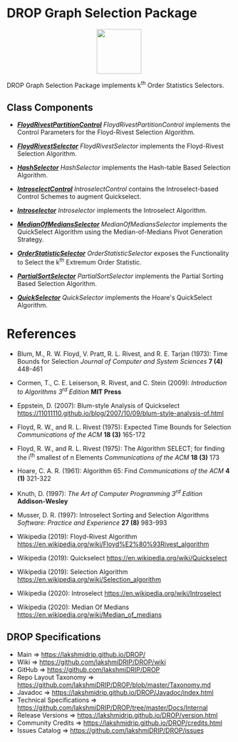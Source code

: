 # DROP Graph Selection Package

<p align="center"><img src="https://github.com/lakshmiDRIP/DROP/blob/master/DRIP_Logo.gif?raw=true" width="100"></p>

DROP Graph Selection Package implements k<sup>th</sup> Order Statistics Selectors.


## Class Components

 * [***FloydRivestPartitionControl***](https://github.com/lakshmiDRIP/DROP/tree/master/src/main/java/org/drip/graph/selection/FloydRivestPartitionControl.java)
 <i>FloydRivestPartitionControl</i> implements the Control Parameters for the Floyd-Rivest Selection Algorithm.

 * [***FloydRivestSelector***](https://github.com/lakshmiDRIP/DROP/tree/master/src/main/java/org/drip/graph/selection/FloydRivestSelector.java)
 <i>FloydRivestSelector</i> implements the Floyd-Rivest Selection Algorithm.

 * [***HashSelector***](https://github.com/lakshmiDRIP/DROP/tree/master/src/main/java/org/drip/graph/selection/HashSelector.java)
 <i>HashSelector</i> implements the Hash-table Based Selection Algorithm.

 * [***IntroselectControl***](https://github.com/lakshmiDRIP/DROP/tree/master/src/main/java/org/drip/graph/selection/IntroselectControl.java)
 <i>IntroselectControl</i> contains the Introselect-based Control Schemes to augment Quickselect.

 * [***Introselector***](https://github.com/lakshmiDRIP/DROP/tree/master/src/main/java/org/drip/graph/selection/Introselector.java)
 <i>Introselector</i> implements the Introselect Algorithm.

 * [***MedianOfMediansSelector***](https://github.com/lakshmiDRIP/DROP/tree/master/src/main/java/org/drip/graph/selection/MedianOfMediansSelector.java)
 <i>MedianOfMediansSelector</i> implements the QuickSelect Algorithm using the Median-of-Medians Pivot Generation Strategy.

 * [***OrderStatisticSelector***](https://github.com/lakshmiDRIP/DROP/tree/master/src/main/java/org/drip/graph/selection/OrderStatisticSelector.java)
 <i>OrderStatisticSelector</i> exposes the Functionality to Select the k<sup>th</sup> Extremum Order Statistic.

 * [***PartialSortSelector***](https://github.com/lakshmiDRIP/DROP/tree/master/src/main/java/org/drip/graph/selection/PartialSortSelector.java)
 <i>PartialSortSelector</i> implements the Partial Sorting Based Selection Algorithm.

 * [***QuickSelector***](https://github.com/lakshmiDRIP/DROP/tree/master/src/main/java/org/drip/graph/selection/QuickSelector.java)
 <i>QuickSelector</i> implements the Hoare's QuickSelect Algorithm.


# References

 * Blum, M., R. W. Floyd, V. Pratt, R. L. Rivest, and R. E. Tarjan (1973): Time Bounds for Selection <i>Journal of Computer and System Sciences</i> <b>7 (4)</b> 448-461

 * Cormen, T., C. E. Leiserson, R. Rivest, and C. Stein (2009): <i>Introduction to Algorithms 3<sup>rd</sup> Edition</i> <b>MIT Press</b>

 * Eppstein, D. (2007): Blum-style Analysis of Quickselect https://11011110.github.io/blog/2007/10/09/blum-style-analysis-of.html

 * Floyd, R. W., and R. L. Rivest (1975): Expected Time Bounds for Selection <i>Communications of the ACM</i> <b>18 (3)</b> 165-172

 * Floyd, R. W., and R. L. Rivest (1975): The Algorithm SELECT; for finding the i<sup>th</sup> smallest of n Elements <i>Communications of the ACM</i> <b>18 (3)</b> 173

 * Hoare, C. A. R. (1961): Algorithm 65: Find <i>Communications of the ACM</i> <b>4 (1)</b> 321-322

 * Knuth, D. (1997): <i>The Art of Computer Programming 3<sup>rd</sup> Edition</i> <b>Addison-Wesley</b>

 * Musser, D. R. (1997): Introselect Sorting and Selection Algorithms <i>Software: Practice and Experience</i> <b>27 (8)</b> 983-993

 * Wikipedia (2019): Floyd-Rivest Algorithm https://en.wikipedia.org/wiki/Floyd%E2%80%93Rivest_algorithm

 * Wikipedia (2019): Quickselect https://en.wikipedia.org/wiki/Quickselect

 * Wikipedia (2019): Selection Algorithm https://en.wikipedia.org/wiki/Selection_algorithm

 * Wikipedia (2020): Introselect https://en.wikipedia.org/wiki/Introselect

 * Wikipedia (2020): Median Of Medians https://en.wikipedia.org/wiki/Median_of_medians


## DROP Specifications

 * Main                     => https://lakshmidrip.github.io/DROP/
 * Wiki                     => https://github.com/lakshmiDRIP/DROP/wiki
 * GitHub                   => https://github.com/lakshmiDRIP/DROP
 * Repo Layout Taxonomy     => https://github.com/lakshmiDRIP/DROP/blob/master/Taxonomy.md
 * Javadoc                  => https://lakshmidrip.github.io/DROP/Javadoc/index.html
 * Technical Specifications => https://github.com/lakshmiDRIP/DROP/tree/master/Docs/Internal
 * Release Versions         => https://lakshmidrip.github.io/DROP/version.html
 * Community Credits        => https://lakshmidrip.github.io/DROP/credits.html
 * Issues Catalog           => https://github.com/lakshmiDRIP/DROP/issues
